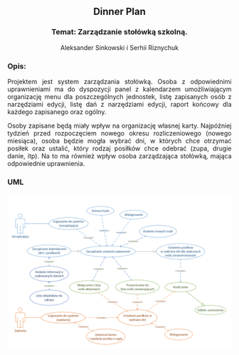 <div align='center'>

## Dinner Plan

### Temat: Zarządzanie stołówką szkolną.

Aleksander Sinkowski i Serhii Riznychuk
</div>
<div align="justify">

### Opis:
Projektem jest system zarządzania stołówką. Osoba z odpowiednimi uprawnieniami ma do dyspozycji panel z kalendarzem umożliwiającym organizację menu dla poszczególnych jednostek, listę zapisanych osób z narzędziami edycji, listę dań z narzędziami edycji, raport końcowy dla każdego zapisanego oraz ogólny.

Osoby zapisane będą miały wpływ na organizację własnej karty. Najpóźniej tydzień przed rozpoczęciem nowego okresu rozliczeniowego (nowego miesiąca), osoba będzie mogła wybrać dni, w których chce otrzymać posiłek oraz ustalić, który rodzaj posiłków chce odebrać (zupa, drugie danie, itp). Na to ma również wpływ osoba zarządzająca stołówką, mająca odpowiednie uprawnienia.

### UML

![uml](https://raw.githubusercontent.com/Morfeu5z/Dinner-plan/master/uml.PNG)

</div>
